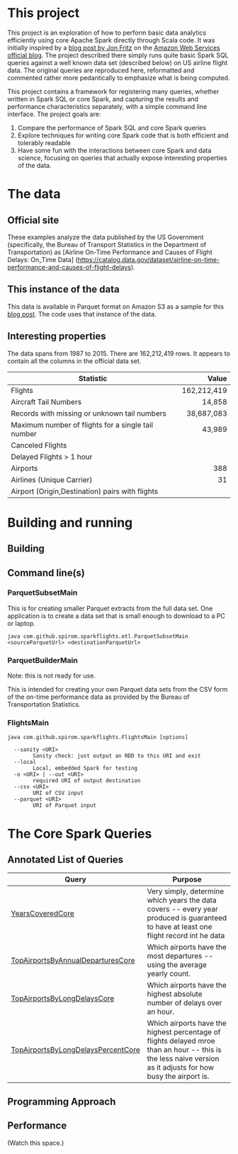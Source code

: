 
# This project

This project is an exploration of how to perform basic data analytics efficiently
using core Apache Spark directly through Scala code. It was initially inspired by
a [blog post by Jon Fritz](https://aws.amazon.com/blogs/aws/new-apache-spark-on-amazon-emr/)
on the [Amazon Web Services official blog](https://aws.amazon.com/blogs/aws/).
The project described there simply runs quite basic Spark SQL queries against a well
known data set (described below) on US airline flight data. The original queries are
reproduced here, reformatted and commented rather more pedantically to emphasize what is
being computed.

This project contains a framework for registering many queries,
whether written in Spark SQL or core Spark,
and capturing the results and performance characteristics separately,
with a simple command line interface. The project goals are:

1. Compare the performance of Spark SQL and core Spark queries
2. Explore techniques for writing core Spark code that is both efficient and tolerably readable
3. Have some fun with the interactions between core Spark and data science, focusing on queries
   that actually expose interesting properties of the data.

# The data

## Official site

These examples analyze the data published by the US Government (specifically,
the Bureau of Transport Statistics in the Department of Transportation) as
[Airline On-Time Performance and Causes of Flight Delays: On_Time Data]
(https://catalog.data.gov/dataset/airline-on-time-performance-and-causes-of-flight-delays).

## This instance of the data

This data is available in Parquet format on Amazon S3 as a sample for this
[blog post](https://aws.amazon.com/blogs/aws/new-apache-spark-on-amazon-emr/).
The code uses that instance of the data.

## Interesting properties

The data spans from 1987 to 2015. There are 162,212,419 rows.
It appears to contain all the columns in the official data set.

| Statistic | Value |
| --------- | -----:|
| Flights | 162,212,419 |
| Aircraft Tail Numbers | 14,858 |
| Records with missing or unknown tail numbers | 38,687,083 |
| Maximum number of flights for a single tail number | 43,989 |
| Canceled Flights | |
| Delayed Flights > 1 hour | |
| Airports | 388 |
| Airlines (Unique Carrier) | 31 |
| Airport (Origin,Destination) pairs with flights | |


# Building and running

## Building

## Command line(s)

### ParquetSubsetMain

This is for creating smaller Parquet extracts from the full data set.
One application is to create a data set that is small enough to download
to a PC or laptop.

    java com.github.spirom.sparkflights.etl.ParquetSubsetMain <sourceParquetUrl> <destinationParquetUrl>

### ParquetBuilderMain

Note: this is not ready for use.

This is intended for creating your own Parquet data sets from the CSV form of
the on-time performance data as provided by the Bureau of
Transportation Statistics.

### FlightsMain

    java com.github.spirom.sparkflights.FlightsMain [options]

      --sanity <URI>
            Sanity check: just output an RDD to this URI and exit
      --local
            Local, embedded Spark for testing
      -o <URI> | --out <URI>
            required URI of output destination
      --csv <URI>
            URI of CSV input
      --parquet <URI>
            URI of Parquet input

# The Core Spark Queries

## Annotated List of Queries

| Query | Purpose |
| ----- | ------- |
| [YearsCoveredCore](src/main/scala/com/github/spirom/sparkflights/experiments/YearsCoveredCore.scala) | Very simply, determine which years the data covers -- every year produced is guaranteed to have at least one flight record int he data |
| [TopAirportsByAnnualDeparturesCore](src/main/scala/com/github/spirom/sparkflights/experiments/TopAirportsByAnnualDeparturesCore.scala) | Which airports have the most departures -- using the average yearly count.  |
| [TopAirportsByLongDelaysCore](src/main/scala/com/github/spirom/sparkflights/experiments/TopAirportsByLongDelaysCore.scala) | Which airports have the highest absolute number of delays over an hour. |
| [TopAirportsByLongDelaysPercentCore](src/main/scala/com/github/spirom/sparkflights/experiments/TopAirportsByLongDelaysPercentCore.scala) | Which airports have the highest percentage of flights delayed mroe than an hour -- this is the less naive version as it adjusts for how busy the airport is. |

## Programming Approach

## Performance

(Watch this space.)